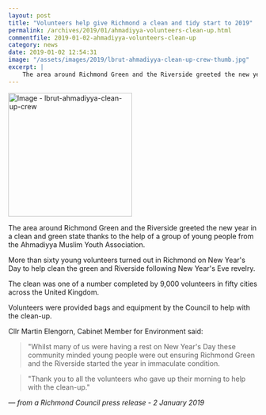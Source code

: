 ```yaml
---
layout: post
title: "Volunteers help give Richmond a clean and tidy start to 2019"
permalink: /archives/2019/01/ahmadiyya-volunteers-clean-up.html
commentfile: 2019-01-02-ahmadiyya-volunteers-clean-up
category: news
date: 2019-01-02 12:54:31
image: "/assets/images/2019/lbrut-ahmadiyya-clean-up-crew-thumb.jpg"
excerpt: |
    The area around Richmond Green and the Riverside greeted the new year in a clean and green state thanks to the help of a group of young people from the Ahmadiyya Muslim Youth Association.   
---
```


<a href="/assets/images/2019/lbrut-ahmadiyya-clean-up-crew.jpg" title="Click for a larger image"><img src="/assets/images/2019/lbrut-ahmadiyya-clean-up-crew-thumb.jpg" width="250" alt="Image - lbrut-ahmadiyya-clean-up-crew"  class="photo right"/></a>

The area around Richmond Green and the Riverside greeted the new year in a clean and green state thanks to the help of a group of young people from the Ahmadiyya Muslim Youth Association.

More than sixty young volunteers turned out in Richmond on New Year's Day to help clean the green and Riverside following New Year's Eve revelry.

The clean was one of a number completed by 9,000 volunteers in fifty cities across the United Kingdom.

Volunteers were provided bags and equipment by the Council to help with the clean-up.

Cllr Martin Elengorn, Cabinet Member for Environment said:

> "Whilst many of us were having a rest on New Year's Day these community minded young people were out ensuring Richmond Green and the Riverside started the year in immaculate condition.


> "Thank you to all the volunteers who gave up their morning to help with the clean-up."

<cite>&mdash; from a Richmond Council press release - 2 January 2019</cite>
